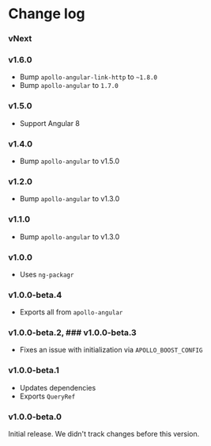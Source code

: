 # Change log

### vNext

### v1.6.0

- Bump `apollo-angular-link-http` to `~1.8.0`
- Bump `apollo-angular` to `1.7.0`

### v1.5.0

- Support Angular 8

### v1.4.0

- Bump `apollo-angular` to v1.5.0

### v1.2.0

- Bump `apollo-angular` to v1.3.0

### v1.1.0

- Bump `apollo-angular` to v1.3.0

### v1.0.0

- Uses `ng-packagr`

### v1.0.0-beta.4

- Exports all from `apollo-angular`

### v1.0.0-beta.2, ### v1.0.0-beta.3

- Fixes an issue with initialization via `APOLLO_BOOST_CONFIG`

### v1.0.0-beta.1

- Updates dependencies
- Exports `QueryRef`

### v1.0.0-beta.0

Initial release. We didn't track changes before this version.
